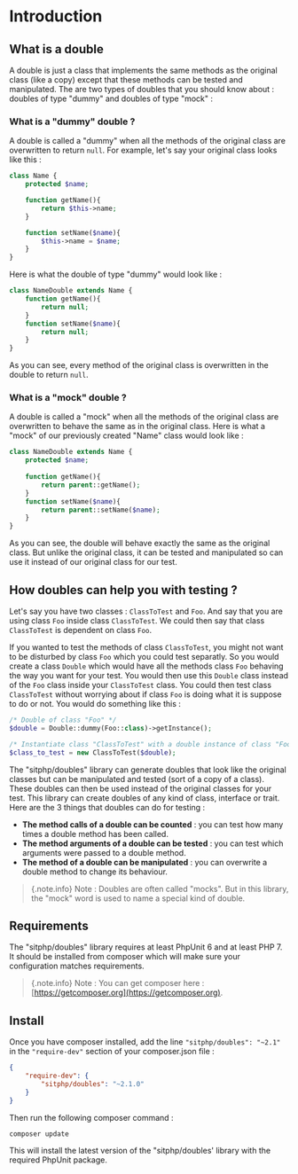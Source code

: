 # Introduction

## What is a double
A double is just a class that implements the same methods as the original class (like a copy) except that these methods can be tested and manipulated. The are two types of doubles that you should know about : doubles of type "dummy" and doubles of type "mock" :

### What is a "dummy" double ?
A double is called a "dummy" when all the methods of the original class are overwritten to return `null`.
For example, let's say your original class looks like this :

```php    
class Name {
    protected $name;

    function getName(){
        return $this->name;
    }

    function setName($name){
        $this->name = $name;
    }
}
```

Here is what the double of type "dummy" would look like :

```php
class NameDouble extends Name {
    function getName(){
        return null;
    }
    function setName($name){
        return null;
    }
}
```

As you can see, every method of the original class is overwritten in the double to return `null`.

### What is a "mock" double  ?
A double is called a "mock" when all the methods of the original class are overwritten to behave the same as in the original class.
Here is what a "mock" of our previously created "Name" class  would look like :
```php
class NameDouble extends Name {
    protected $name;
    
    function getName(){
        return parent::getName();
    }
    function setName($name){
        return parent::setName($name);
    }
}
```
    
As you can see, the double will behave exactly the same as the original class. But unlike the original class, it can be tested and manipulated so can use it instead of our original class for our test.

## How doubles can help you with testing ?
Let's say you have two classes : `ClassToTest` and `Foo`. And say that you are using class `Foo` inside class `ClassToTest`. We could then say that class `ClassToTest` is dependent on class `Foo`.

If you wanted to test the methods of class `ClassToTest`, you might not want to be disturbed by class `Foo` which you could test separatly. So you would create a class `Double` which would have all the methods class `Foo` behaving the way you want for your test. You would then use this `Double` class instead of the `Foo` class inside your `ClassToTest` class. You could then test class `ClassToTest` without worrying about if class `Foo` is doing what it is suppose to do or not. You would do something like this :
 
 
```php     
/* Double of class "Foo" */
$double = Double::dummy(Foo::class)->getInstance();

/* Instantiate class "ClassToTest" with a double instance of class "Foo" instead of an instance of the original "Foo" class  */
$class_to_test = new ClassToTest($double);
```

The "sitphp/doubles" library can generate doubles that look like the original classes but can be manipulated and tested (sort of a copy of a class). These doubles can then be used instead of the original classes for your test. This library can create doubles of any kind of class, interface or trait. 
Here are the 3 things that doubles can do for testing :

- **The method calls of a double can be counted** : you can test how many times a double method has been called.
- **The method arguments of a double  can be tested** : you can test which arguments were passed to a double method.
- **The method of a double can be manipulated** : you can overwrite a double method to change its behaviour.

>{.note.info} Note : Doubles are often called "mocks". But in this library, the "mock" word is used to name a special kind of double.

 
## Requirements
The "sitphp/doubles" library requires at least PhpUnit 6 and at least PHP 7. It should be installed from composer which will make sure your configuration matches requirements.
 > {.note.info} Note : You can get composer here : [https://getcomposer.org](https://getcomposer.org).
        
## Install
Once you have composer installed, add the line `"sitphp/doubles": "~2.1"` in the `"require-dev"` section of your composer.json file :

```json 
{
    "require-dev": {
        "sitphp/doubles": "~2.1.0"
    }
}
```

Then run the following composer command :

```bash
composer update
```
        
This will install the latest version of the "sitphp/doubles' library with the required PhpUnit package.